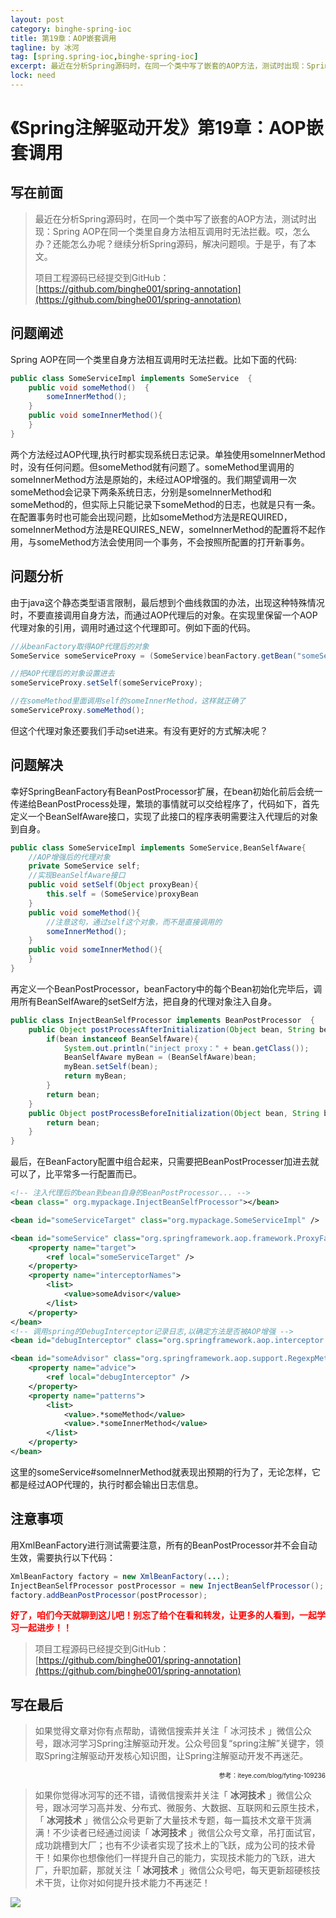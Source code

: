 ```yaml
---
layout: post
category: binghe-spring-ioc
title: 第19章：AOP嵌套调用
tagline: by 冰河
tag: [spring.spring-ioc,binghe-spring-ioc]
excerpt: 最近在分析Spring源码时，在同一个类中写了嵌套的AOP方法，测试时出现：Spring AOP在同一个类里自身方法相互调用时无法拦截。哎，怎么办？还能怎么办呢？继续分析Spring源码，解决问题呗。于是乎，有了本文。
lock: need
---
```


# 《Spring注解驱动开发》第19章：AOP嵌套调用

## 写在前面

> 最近在分析Spring源码时，在同一个类中写了嵌套的AOP方法，测试时出现：Spring AOP在同一个类里自身方法相互调用时无法拦截。哎，怎么办？还能怎么办呢？继续分析Spring源码，解决问题呗。于是乎，有了本文。
>
> 项目工程源码已经提交到GitHub：[https://github.com/binghe001/spring-annotation](https://github.com/binghe001/spring-annotation)

## 问题阐述

Spring AOP在同一个类里自身方法相互调用时无法拦截。比如下面的代码:

```java
public class SomeServiceImpl implements SomeService  {  
    public void someMethod()  {  
        someInnerMethod();  
    }  
    public void someInnerMethod(){  
    }  
} 
```

两个方法经过AOP代理,执行时都实现系统日志记录。单独使用someInnerMethod时，没有任何问题。但someMethod就有问题了。someMethod里调用的someInnerMethod方法是原始的，未经过AOP增强的。我们期望调用一次someMethod会记录下两条系统日志，分别是someInnerMethod和someMethod的，但实际上只能记录下someMethod的日志，也就是只有一条。在配置事务时也可能会出现问题，比如someMethod方法是REQUIRED，someInnerMethod方法是REQUIRES_NEW，someInnerMethod的配置将不起作用，与someMethod方法会使用同一个事务，不会按照所配置的打开新事务。 

## 问题分析

由于java这个静态类型语言限制，最后想到个曲线救国的办法，出现这种特殊情况时，不要直接调用自身方法，而通过AOP代理后的对象。在实现里保留一个AOP代理对象的引用，调用时通过这个代理即可。例如下面的代码。

```java
//从beanFactory取得AOP代理后的对象  
SomeService someServiceProxy = (SomeService)beanFactory.getBean("someService");   

//把AOP代理后的对象设置进去  
someServiceProxy.setSelf(someServiceProxy);   

//在someMethod里面调用self的someInnerMethod，这样就正确了  
someServiceProxy.someMethod();  
```

但这个代理对象还要我们手动set进来。有没有更好的方式解决呢？

## 问题解决

幸好SpringBeanFactory有BeanPostProcessor扩展，在bean初始化前后会统一传递给BeanPostProcess处理，繁琐的事情就可以交给程序了，代码如下，首先定义一个BeanSelfAware接口，实现了此接口的程序表明需要注入代理后的对象到自身。

```java
public class SomeServiceImpl implements SomeService,BeanSelfAware{  
	//AOP增强后的代理对象  
    private SomeService self;
    //实现BeanSelfAware接口  
    public void setSelf(Object proxyBean){  
        this.self = (SomeService)proxyBean  
    }  
    public void someMethod(){  
        //注意这句，通过self这个对象，而不是直接调用的  
        someInnerMethod();
    }  
    public void someInnerMethod(){  
    }  
}  
```

再定义一个BeanPostProcessor，beanFactory中的每个Bean初始化完毕后，调用所有BeanSelfAware的setSelf方法，把自身的代理对象注入自身。

```java
public class InjectBeanSelfProcessor implements BeanPostProcessor  {     
    public Object postProcessAfterInitialization(Object bean, String beanName) throws BeansException{ 
        if(bean instanceof BeanSelfAware){  
            System.out.println("inject proxy：" + bean.getClass());  
            BeanSelfAware myBean = (BeanSelfAware)bean;  
            myBean.setSelf(bean);  
            return myBean;  
        }  
        return bean;  
    }  
    public Object postProcessBeforeInitialization(Object bean, String beanName) throws BeansException{  
        return bean;  
    }  
}
```

最后，在BeanFactory配置中组合起来，只需要把BeanPostProcesser加进去就可以了，比平常多一行配置而已。

```xml
<!-- 注入代理后的bean到bean自身的BeanPostProcessor... -->  
<bean class=" org.mypackage.InjectBeanSelfProcessor"></bean>  

<bean id="someServiceTarget" class="org.mypackage.SomeServiceImpl" />   

<bean id="someService" class="org.springframework.aop.framework.ProxyFactoryBean">  
    <property name="target">  
        <ref local="someServiceTarget" />  
    </property>  
    <property name="interceptorNames">  
        <list>  
            <value>someAdvisor</value>  
        </list>  
    </property>  
</bean>  
<!-- 调用spring的DebugInterceptor记录日志,以确定方法是否被AOP增强 -->  
<bean id="debugInterceptor" class="org.springframework.aop.interceptor.DebugInterceptor" />  

<bean id="someAdvisor" class="org.springframework.aop.support.RegexpMethodPointcutAdvisor">  
    <property name="advice">  
        <ref local="debugInterceptor" />  
    </property>  
    <property name="patterns">  
        <list>  
            <value>.*someMethod</value>  
            <value>.*someInnerMethod</value>  
        </list>  
    </property>  
</bean>  
```

这里的someService#someInnerMethod就表现出预期的行为了，无论怎样，它都是经过AOP代理的，执行时都会输出日志信息。

## 注意事项

用XmlBeanFactory进行测试需要注意，所有的BeanPostProcessor并不会自动生效，需要执行以下代码：

```java
XmlBeanFactory factory = new XmlBeanFactory(...);  
InjectBeanSelfProcessor postProcessor = new InjectBeanSelfProcessor();  
factory.addBeanPostProcessor(postProcessor);  
```

<font color="#FF0000">**好了，咱们今天就聊到这儿吧！别忘了给个在看和转发，让更多的人看到，一起学习一起进步！！**</font>

> 项目工程源码已经提交到GitHub：[https://github.com/binghe001/spring-annotation](https://github.com/binghe001/spring-annotation)

## 写在最后

> 如果觉得文章对你有点帮助，请微信搜索并关注「 冰河技术 」微信公众号，跟冰河学习Spring注解驱动开发。公众号回复“spring注解”关键字，领取Spring注解驱动开发核心知识图，让Spring注解驱动开发不再迷茫。

<p align="right"><font size=1>参考：iteye.com/blog/fyting-109236</font></p>


> 如果你觉得冰河写的还不错，请微信搜索并关注「 **冰河技术** 」微信公众号，跟冰河学习高并发、分布式、微服务、大数据、互联网和云原生技术，「 **冰河技术** 」微信公众号更新了大量技术专题，每一篇技术文章干货满满！不少读者已经通过阅读「 **冰河技术** 」微信公众号文章，吊打面试官，成功跳槽到大厂；也有不少读者实现了技术上的飞跃，成为公司的技术骨干！如果你也想像他们一样提升自己的能力，实现技术能力的飞跃，进大厂，升职加薪，那就关注「 **冰河技术** 」微信公众号吧，每天更新超硬核技术干货，让你对如何提升技术能力不再迷茫！


![](https://img-blog.csdnimg.cn/20200906013715889.png)
